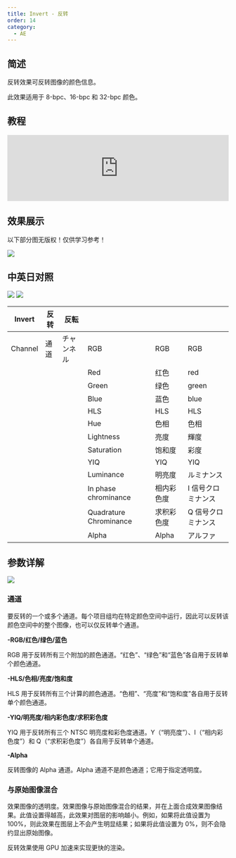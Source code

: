 ```yaml
---
title: Invert - 反转
order: 14
category:
  - AE
---
```


## 简述

反转效果可反转图像的颜色信息。

此效果适用于 8-bpc、16-bpc 和 32-bpc 颜色。

## 教程

<iframe src="https://player.bilibili.com/player.html?bvid=BV1e34y1X7Vj&page=31&high_quality=1" width="100%" allowfullscreen="allowfullscreen" frameborder="0"></iframe>

## 效果展示

以下部分图无版权！仅供学习参考！

![](https://mir.yuelili.com/wp-content/uploads/user/AE/effects/ext/image00432.jpg)

## 中英日对照

![](https://mir.yuelili.com/wp-content/uploads/user/AE/effects/AE-Effects-Channel-Invert.png)
![](https://mir.yuelili.com/wp-content/uploads/user/AE/effects/AE-Effects-Channel-Invert_cn.png)

| Invert  | 反转 | 反転       |                        |            |                    |
| ------- | ---- | ---------- | ---------------------- | ---------- | ------------------ |
| Channel | 通道 | チャンネル | RGB                    | RGB        | RGB                |
|         |      |            | Red                    | 红色       | red                |
|         |      |            | Green                  | 绿色       | green              |
|         |      |            | Blue                   | 蓝色       | blue               |
|         |      |            | HLS                    | HLS        | HLS                |
|         |      |            | Hue                    | 色相       | 色相               |
|         |      |            | Lightness              | 亮度       | 輝度               |
|         |      |            | Saturation             | 饱和度     | 彩度               |
|         |      |            | YIQ                    | YIQ        | YIQ                |
|         |      |            | Luminance              | 明亮度     | ルミナンス         |
|         |      |            | In phase chrominance   | 相内彩色度 | I 信号クロミナンス |
|         |      |            | Quadrature Chrominance | 求积彩色度 | Q 信号クロミナンス |
|         |      |            | Alpha                  | Alpha      | アルファ           |

## 参数详解

![](https://mir.yuelili.com/wp-content/uploads/user/AE/effects/ext/image00433.jpg)

### 通道

要反转的一个或多个通道。每个项目组均在特定颜色空间中运行，因此可以反转该颜色空间中的整个图像，也可以仅反转单个通道。

**-RGB/红色/绿色/蓝色**

RGB 用于反转所有三个附加的颜色通道。“红色”、“绿色”和“蓝色”各自用于反转单个颜色通道。

**-HLS/色相/亮度/饱和度**

HLS 用于反转所有三个计算的颜色通道。“色相”、“亮度”和“饱和度”各自用于反转单个颜色通道。

**-YIQ/明亮度/相内彩色度/求积彩色度**

YIQ 用于反转所有三个 NTSC 明亮度和彩色度通道。Y（“明亮度”）、I（“相内彩色度”）和 Q（“求积彩色度”）各自用于反转单个通道。

**-Alpha**

反转图像的 Alpha 通道。Alpha 通道不是颜色通道；它用于指定透明度。

### 与原始图像混合

效果图像的透明度。效果图像与原始图像混合的结果，并在上面合成效果图像结果。此值设置得越高，此效果对图层的影响越小。例如，如果将此值设置为
100%，则此效果在图层上不会产生明显结果；如果将此值设置为 0%，则不会隐约显出原始图像。

反转效果使用 GPU 加速来实现更快的渲染。
